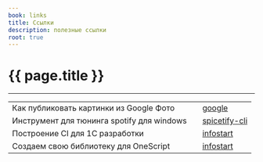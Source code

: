 ```yaml
---
book: links
title: Ссылки
description: полезные ссылки
root: true
---
```



# {{ page.title }}
-----


|   |  |   |
|---|--|---|
|Как публиковать картинки из Google Фото ||[google](https://ctrlq.org/google/photos/)|
|Инструмент для тюнинга spotify для windows||[spicetify-cli](https://github.com/khanhas/spicetify-cli)|
|Построение CI для 1С разработки||[infostart](https://infostart.ru/1c/articles/1198035/#wtf)|
|Создаем свою библиотеку для OneScript||[infostart](https://infostart.ru/1c/articles/791568/)|
